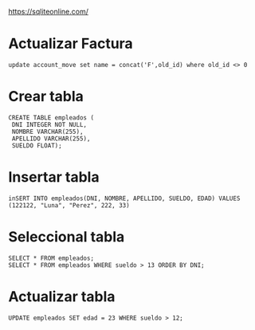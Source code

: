 https://sqliteonline.com/

# Actualizar Factura
````
update account_move set name = concat('F',old_id) where old_id <> 0
````

# Crear tabla
````
CREATE TABLE empleados (
 DNI INTEGER NOT NULL,
 NOMBRE VARCHAR(255),
 APELLIDO VARCHAR(255),
 SUELDO FLOAT);
````

# Insertar tabla
````
inSERT INTO empleados(DNI, NOMBRE, APELLIDO, SUELDO, EDAD) VALUES (122122, "Luna", "Perez", 222, 33)
````


# Seleccional tabla
````
SELECT * FROM empleados;
SELECT * FROM empleados WHERE sueldo > 13 ORDER BY DNI;
````

# Actualizar tabla
````
UPDATE empleados SET edad = 23 WHERE sueldo > 12;
````
